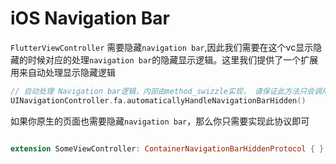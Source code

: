 # iOS Navigation Bar

`FlutterViewController` 需要隐藏`navigation bar`,因此我们需要在这个vc显示隐藏的时候对应的处理`navigation bar`的隐藏显示逻辑。这里我们提供了一个扩展用来自动处理显示隐藏逻辑

``` swift
// 自动处理 Navigation bar逻辑，内部由method_swizzle实现， 请保证此方法只会调用一次
UINavigationController.fa.automaticallyHandleNavigationBarHidden()

```

如果你原生的页面也需要隐藏`navigation bar`，那么你只需要实现此协议即可

``` swift

extension SomeViewController: ContainerNavigationBarHiddenProtocol { }

```
